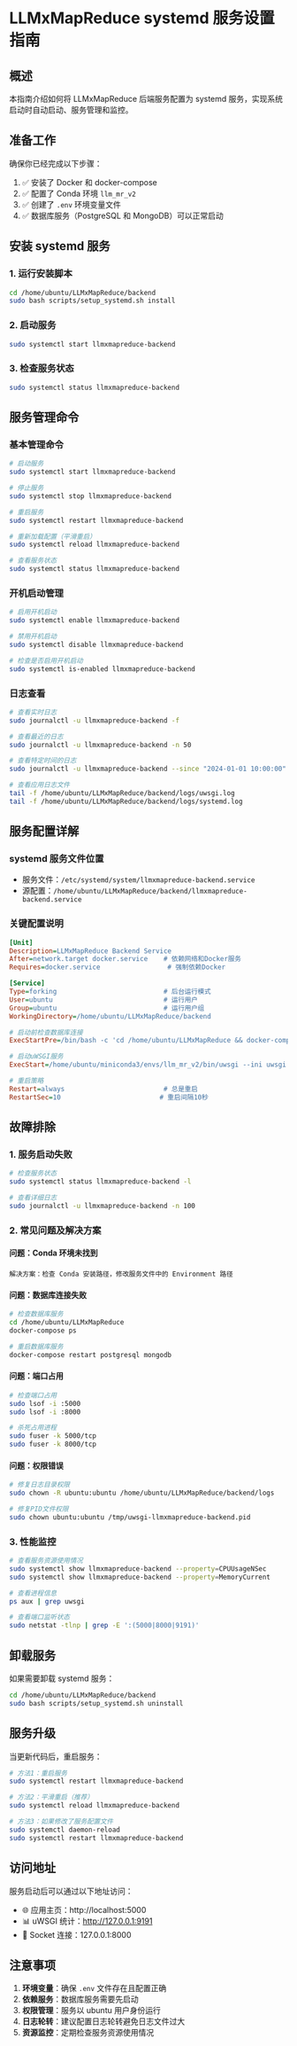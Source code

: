 # LLMxMapReduce systemd 服务设置指南

## 概述

本指南介绍如何将 LLMxMapReduce 后端服务配置为 systemd 服务，实现系统启动时自动启动、服务管理和监控。

## 准备工作

确保你已经完成以下步骤：

1. ✅ 安装了 Docker 和 docker-compose
2. ✅ 配置了 Conda 环境 `llm_mr_v2`
3. ✅ 创建了 `.env` 环境变量文件
4. ✅ 数据库服务（PostgreSQL 和 MongoDB）可以正常启动

## 安装 systemd 服务

### 1. 运行安装脚本

```bash
cd /home/ubuntu/LLMxMapReduce/backend
sudo bash scripts/setup_systemd.sh install
```

### 2. 启动服务

```bash
sudo systemctl start llmxmapreduce-backend
```

### 3. 检查服务状态

```bash
sudo systemctl status llmxmapreduce-backend
```

## 服务管理命令

### 基本管理命令

```bash
# 启动服务
sudo systemctl start llmxmapreduce-backend

# 停止服务
sudo systemctl stop llmxmapreduce-backend

# 重启服务
sudo systemctl restart llmxmapreduce-backend

# 重新加载配置（平滑重启）
sudo systemctl reload llmxmapreduce-backend

# 查看服务状态
sudo systemctl status llmxmapreduce-backend
```

### 开机启动管理

```bash
# 启用开机启动
sudo systemctl enable llmxmapreduce-backend

# 禁用开机启动
sudo systemctl disable llmxmapreduce-backend

# 检查是否启用开机启动
sudo systemctl is-enabled llmxmapreduce-backend
```

### 日志查看

```bash
# 查看实时日志
sudo journalctl -u llmxmapreduce-backend -f

# 查看最近的日志
sudo journalctl -u llmxmapreduce-backend -n 50

# 查看特定时间的日志
sudo journalctl -u llmxmapreduce-backend --since "2024-01-01 10:00:00"

# 查看应用日志文件
tail -f /home/ubuntu/LLMxMapReduce/backend/logs/uwsgi.log
tail -f /home/ubuntu/LLMxMapReduce/backend/logs/systemd.log
```

## 服务配置详解

### systemd 服务文件位置

- 服务文件：`/etc/systemd/system/llmxmapreduce-backend.service`
- 源配置：`/home/ubuntu/LLMxMapReduce/backend/llmxmapreduce-backend.service`

### 关键配置说明

```ini
[Unit]
Description=LLMxMapReduce Backend Service
After=network.target docker.service    # 依赖网络和Docker服务
Requires=docker.service                 # 强制依赖Docker

[Service]
Type=forking                           # 后台运行模式
User=ubuntu                            # 运行用户
Group=ubuntu                           # 运行用户组
WorkingDirectory=/home/ubuntu/LLMxMapReduce/backend

# 启动前检查数据库连接
ExecStartPre=/bin/bash -c 'cd /home/ubuntu/LLMxMapReduce && docker-compose up -d'

# 启动uWSGI服务
ExecStart=/home/ubuntu/miniconda3/envs/llm_mr_v2/bin/uwsgi --ini uwsgi.ini

# 重启策略
Restart=always                         # 总是重启
RestartSec=10                         # 重启间隔10秒
```

## 故障排除

### 1. 服务启动失败

```bash
# 检查服务状态
sudo systemctl status llmxmapreduce-backend -l

# 查看详细日志
sudo journalctl -u llmxmapreduce-backend -n 100
```

### 2. 常见问题及解决方案

#### 问题：Conda 环境未找到
```
解决方案：检查 Conda 安装路径，修改服务文件中的 Environment 路径
```

#### 问题：数据库连接失败
```bash
# 检查数据库服务
cd /home/ubuntu/LLMxMapReduce
docker-compose ps

# 重启数据库服务
docker-compose restart postgresql mongodb
```

#### 问题：端口占用
```bash
# 检查端口占用
sudo lsof -i :5000
sudo lsof -i :8000

# 杀死占用进程
sudo fuser -k 5000/tcp
sudo fuser -k 8000/tcp
```

#### 问题：权限错误
```bash
# 修复日志目录权限
sudo chown -R ubuntu:ubuntu /home/ubuntu/LLMxMapReduce/backend/logs

# 修复PID文件权限
sudo chown ubuntu:ubuntu /tmp/uwsgi-llmxmapreduce-backend.pid
```

### 3. 性能监控

```bash
# 查看服务资源使用情况
sudo systemctl show llmxmapreduce-backend --property=CPUUsageNSec
sudo systemctl show llmxmapreduce-backend --property=MemoryCurrent

# 查看进程信息
ps aux | grep uwsgi

# 查看端口监听状态
sudo netstat -tlnp | grep -E ':(5000|8000|9191)'
```

## 卸载服务

如果需要卸载 systemd 服务：

```bash
cd /home/ubuntu/LLMxMapReduce/backend
sudo bash scripts/setup_systemd.sh uninstall
```

## 服务升级

当更新代码后，重启服务：

```bash
# 方法1：重启服务
sudo systemctl restart llmxmapreduce-backend

# 方法2：平滑重启（推荐）
sudo systemctl reload llmxmapreduce-backend

# 方法3：如果修改了服务配置文件
sudo systemctl daemon-reload
sudo systemctl restart llmxmapreduce-backend
```

## 访问地址

服务启动后可以通过以下地址访问：

- 🌐 应用主页：http://localhost:5000
- 📊 uWSGI 统计：http://127.0.0.1:9191
- 🔧 Socket 连接：127.0.0.1:8000

## 注意事项

1. **环境变量**：确保 `.env` 文件存在且配置正确
2. **依赖服务**：数据库服务需要先启动
3. **权限管理**：服务以 ubuntu 用户身份运行
4. **日志轮转**：建议配置日志轮转避免日志文件过大
5. **资源监控**：定期检查服务资源使用情况 
